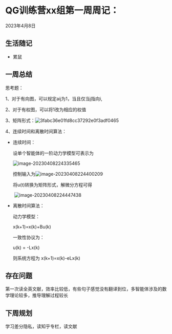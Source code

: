 # QG训练营xx组第一周周记：
2023年4月8日

## 生活随记

- 累鼠

## 一周总结

思考题：

1、对于有向图，可以规定aij为1，当且仅当j指向i,

2、对于有权图，可以将1改为相应的权值

3、矩阵形式：![3fabc36e01fd8cc37292e0f3adf0465](https://typora0111.oss-cn-guangzhou.aliyuncs.com/3fabc36e01fd8cc37292e0f3adf0465.jpg)

4、连续时间和离散时间算法：

- 连续时间：

  设单个智能体的一阶动力学模型可表示为

  ![image-20230408224335465](https://typora0111.oss-cn-guangzhou.aliyuncs.com/image-20230408224335465.png)

  控制输入为![image-20230408224400209](https://typora0111.oss-cn-guangzhou.aliyuncs.com/image-20230408224400209.png)

  将u(t)转换为矩阵形式，解微分方程可得

  ​     ![image-20230408224447438](https://typora0111.oss-cn-guangzhou.aliyuncs.com/image-20230408224447438.png)

- 离散时间算法：

  动力学模型：

   x(k+1)=x(k)+Bu(k)

  一致性协议为：

  u(k) = -Lx(k)

  则系统方程为
      x(k+1)=x(k)-eLx(k)

## 存在问题

第一次读全英文献，效率比较低，有些句子感觉没有翻译到位，多智能体涉及的数学理论较多，推导理解过程较长

## 下周规划

学习差分隐私，读知乎专栏，读文献
